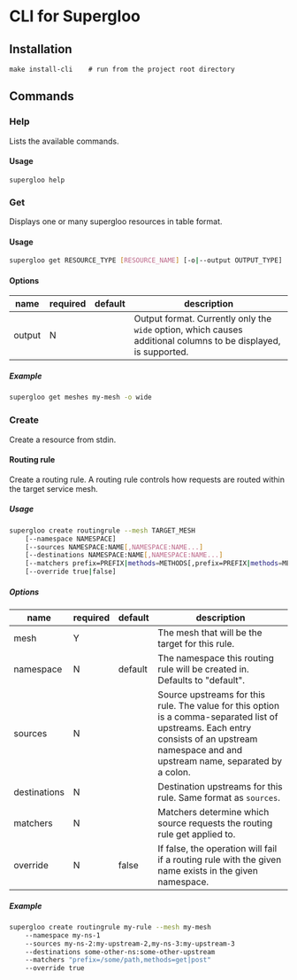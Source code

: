 # CLI for Supergloo
## Installation
```
make install-cli    # run from the project root directory
```
## Commands

### Help
Lists the available commands.
#### Usage
```
supergloo help
```

### Get
Displays one or many supergloo resources in table format.
#### Usage
```bash
supergloo get RESOURCE_TYPE [RESOURCE_NAME] [-o|--output OUTPUT_TYPE]
```
#### Options
| name | required | default | description |
| ---- |   ----   |   ----  |    ----     |
| output | N | | Output format. Currently only the `wide` option, which causes additional columns to be displayed, is supported. |
##### Example
```bash
supergloo get meshes my-mesh -o wide
```

### Create 
Create a resource from stdin.
#### Routing rule
Create a routing rule. A routing rule controls how requests are routed within the target service mesh.
##### Usage
```bash
supergloo create routingrule --mesh TARGET_MESH
    [--namespace NAMESPACE]
    [--sources NAMESPACE:NAME[,NAMESPACE:NAME...]
    [--destinations NAMESPACE:NAME[,NAMESPACE:NAME...]
    [--matchers prefix=PREFIX|methods=METHODS[,prefix=PREFIX|methods=METHODS...]
    [--override true|false]
```
##### Options
| name | required | default | description |
| ---- |   ----   |   ----  |    ----     |
| mesh | Y | | The mesh that will be the target for this rule. |
| namespace | N | default | The namespace this routing rule will be created in. Defaults to "default". |
| sources | N | | Source upstreams for this rule. The value for this option is a comma-separated list of upstreams. Each entry consists of an upstream namespace and and upstream name, separated by a colon. |
| destinations | N | | Destination upstreams for this rule. Same format as `sources`. |
| matchers | N | | Matchers determine which source requests the routing rule get applied to. |
| override | N | false | If false, the operation will fail if a routing rule with the given name exists in the given namespace. |
##### Example
```bash
supergloo create routingrule my-rule --mesh my-mesh 
    --namespace my-ns-1
    --sources my-ns-2:my-upstream-2,my-ns-3:my-upstream-3
    --destinations some-other-ns:some-other-upstream
    --matchers "prefix=/some/path,methods=get|post"
    --override true
    
```